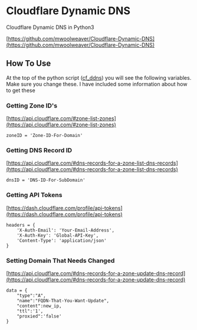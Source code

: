 # Cloudflare Dynamic DNS
Cloudflare Dynamic DNS in Python3

[https://github.com/mwoolweaver/Cloudflare-Dynamic-DNS](https://github.com/mwoolweaver/Cloudflare-Dynamic-DNS)

## How To Use 

At the top of the python script ([cf_ddns](https://github.com/mwoolweaver/Cloudflare_Dynamic_DNS/blob/master/cf_ddns.py)) you will see the following variables. Make sure you change these. I have included some information about how to get these

### Getting Zone ID's 

[https://api.cloudflare.com/#zone-list-zones](https://api.cloudflare.com/#zone-list-zones)

```
zoneID = 'Zone-ID-For-Domain'
```

### Getting DNS Record ID 

[https://api.cloudflare.com/#dns-records-for-a-zone-list-dns-records](https://api.cloudflare.com/#dns-records-for-a-zone-list-dns-records)

```
dnsID = 'DNS-ID-For-SubDomain'
```

### Getting API Tokens

[https://dash.cloudflare.com/profile/api-tokens](https://dash.cloudflare.com/profile/api-tokens)

```
headers = {
    'X-Auth-Email': 'Your-Email-Address',
    'X-Auth-Key': 'Global-API-Key',
    'Content-Type': 'application/json'
}
```

### Setting Domain That Needs Changed

[https://api.cloudflare.com/#dns-records-for-a-zone-update-dns-record](https://api.cloudflare.com/#dns-records-for-a-zone-update-dns-record)

```
data = {
    "type":"A",
    "name":"FQDN-That-You-Want-Update",
    "content":new_ip,
    "ttl":'1',
    "proxied":'false'
}
```
